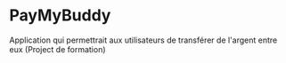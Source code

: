 # PayMyBuddy
Application qui permettrait aux utilisateurs de transférer de l'argent entre eux (Project de formation)
